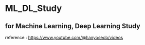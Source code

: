 # ML_DL_Study
for Machine Learning, Deep Learning Study
---
reference
: https://www.youtube.com/@hanyoseob/videos
